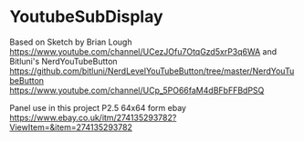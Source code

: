 # YoutubeSubDisplay

  Based on Sketch by Brian Lough
  https://www.youtube.com/channel/UCezJOfu7OtqGzd5xrP3q6WA
  and
  Bitluni's NerdYouTubeButton
  https://github.com/bitluni/NerdLevelYouTubeButton/tree/master/NerdYouTubeButton
  https://www.youtube.com/channel/UCp_5PO66faM4dBFbFFBdPSQ


Panel use in this project
 P2.5 64x64 form ebay
 https://www.ebay.co.uk/itm/274135293782?ViewItem=&item=274135293782
 
